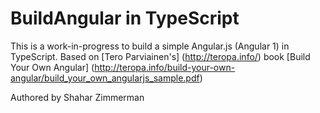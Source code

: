 BuildAngular in TypeScript
=======================

This is a work-in-progress to build a simple Angular.js (Angular 1) in TypeScript.
Based on [Tero Parviainen's] (http://teropa.info/) book [Build Your Own Angular] (http://teropa.info/build-your-own-angular/build_your_own_angularjs_sample.pdf)

Authored by Shahar Zimmerman